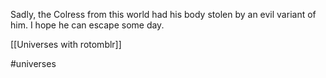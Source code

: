 Sadly, the Colress from this world had his body stolen by an evil variant of him. I hope he can escape some day.

[[Universes with rotomblr]]

#universes 